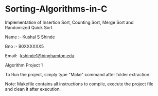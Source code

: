 # Sorting-Algorithms-in-C
Implementation of Insertion Sort, Counting Sort, Merge Sort and Randomized Quick Sort



Name :- Kushal S Shinde

Bno :- B0XXXXXX5

Email:- kshinde1@binghamton.edu

Algorithm Project 1

To Run the project, simply type "Make" command after folder extraction.

Note: Makefile contains all instructions to compile, execute the project file and clean it after execution.

